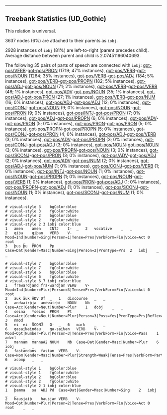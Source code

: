 

--------------------------------------------------------------------------------

## Treebank Statistics (UD_Gothic)

This relation is universal.

3637 nodes (6%) are attached to their parents as `iobj`.

2928 instances of `iobj` (81%) are left-to-right (parent precedes child).
Average distance between parent and child is 2.07451196040693.

The following 35 pairs of parts of speech are connected with `iobj`: [got-pos/VERB]()-[got-pos/PRON]() (1719; 47% instances), [got-pos/VERB]()-[got-pos/NOUN]() (1264; 35% instances), [got-pos/VERB]()-[got-pos/ADJ]() (184; 5% instances), [got-pos/VERB]()-[got-pos/PROPN]() (182; 5% instances), [got-pos/ADJ]()-[got-pos/NOUN]() (71; 2% instances), [got-pos/VERB]()-[got-pos/VERB]() (46; 1% instances), [got-pos/ADV]()-[got-pos/NOUN]() (35; 1% instances), [got-pos/ADJ]()-[got-pos/PRON]() (27; 1% instances), [got-pos/VERB]()-[got-pos/NUM]() (16; 0% instances), [got-pos/ADJ]()-[got-pos/ADJ]() (12; 0% instances), [got-pos/CONJ]()-[got-pos/NOUN]() (9; 0% instances), [got-pos/NOUN]()-[got-pos/PRON]() (9; 0% instances), [got-pos/INTJ]()-[got-pos/PRON]() (7; 0% instances), [got-pos/ADJ]()-[got-pos/PROPN]() (6; 0% instances), [got-pos/ADV]()-[got-pos/PRON]() (5; 0% instances), [got-pos/PRON]()-[got-pos/PRON]() (5; 0% instances), [got-pos/PROPN]()-[got-pos/PROPN]() (5; 0% instances), [got-pos/CONJ]()-[got-pos/PRON]() (4; 0% instances), [got-pos/ADJ]()-[got-pos/VERB]() (3; 0% instances), [got-pos/ADV]()-[got-pos/PROPN]() (3; 0% instances), [got-pos/CONJ]()-[got-pos/ADJ]() (3; 0% instances), [got-pos/NOUN]()-[got-pos/NOUN]() (3; 0% instances), [got-pos/PROPN]()-[got-pos/NOUN]() (3; 0% instances), [got-pos/SCONJ]()-[got-pos/PRON]() (3; 0% instances), [got-pos/ADV]()-[got-pos/ADJ]() (2; 0% instances), [got-pos/ADV]()-[got-pos/NUM]() (2; 0% instances), [got-pos/ADJ]()-[got-pos/NUM]() (1; 0% instances), [got-pos/CONJ]()-[got-pos/VERB]() (1; 0% instances), [got-pos/INTJ]()-[got-pos/NOUN]() (1; 0% instances), [got-pos/NOUN]()-[got-pos/PROPN]() (1; 0% instances), [got-pos/NOUN]()-[got-pos/VERB]() (1; 0% instances), [got-pos/PRON]()-[got-pos/ADJ]() (1; 0% instances), [got-pos/PROPN]()-[got-pos/ADJ]() (1; 0% instances), [got-pos/SCONJ]()-[got-pos/NOUN]() (1; 0% instances), [got-pos/SCONJ]()-[got-pos/NUM]() (1; 0% instances).


~~~ conllu
# visual-style 3	bgColor:blue
# visual-style 3	fgColor:white
# visual-style 2	bgColor:blue
# visual-style 2	fgColor:white
# visual-style 2 3 iobj	color:blue
1	amen	amen	INTJ	I-	_	2	vocative	_	_
2	qiþa	qiþan	VERB	V-	Mood=Ind|Number=Sing|Person=1|Tense=Pres|VerbForm=Fin|Voice=Act	0	root	_	_
3	þus	þu	PRON	Pp	Case=Dat|Gender=Masc|Number=Sing|Person=2|PronType=Prs	2	iobj	_	_

~~~


~~~ conllu
# visual-style 7	bgColor:blue
# visual-style 7	fgColor:white
# visual-style 6	bgColor:blue
# visual-style 6	fgColor:white
# visual-style 6 7 iobj	color:blue
1	frawardjand	fra-wardjan	VERB	V-	Mood=Ind|Number=Plur|Person=3|Tense=Pres|VerbForm=Fin|Voice=Act	0	root	_	_
2	auk	auk	ADV	Df	_	1	discourse	_	_
3	andwairþja	andwairþi	NOUN	Nb	Case=Acc|Gender=Neut|Number=Plur	1	dobj	_	_
4	seina	*seins	PRON	Pt	Case=Acc|Gender=Neut|Number=Plur|Person=3|Poss=Yes|PronType=Prs|Reflex=Yes	3	nmod	_	_
5	ei	ei	SCONJ	G-	_	6	mark	_	_
6	gasaiƕaindau	ga-saiƕan	VERB	V-	Mood=Opt|Number=Plur|Person=3|Tense=Pres|VerbForm=Fin|Voice=Pass	1	advcl	_	_
7	mannam	manna#2	NOUN	Nb	Case=Dat|Gender=Masc|Number=Plur	6	iobj	_	_
8	fastandans	fastan	VERB	V-	Case=Nom|Gender=Masc|Number=Plur|Strength=Weak|Tense=Pres|VerbForm=Part|Voice=Act	6	xcomp	_	_

~~~


~~~ conllu
# visual-style 1	bgColor:blue
# visual-style 1	fgColor:white
# visual-style 2	bgColor:blue
# visual-style 2	fgColor:white
# visual-style 2 1 iobj	color:blue
1	þamma	sa	ADJ	Pd	Case=Dat|Gender=Masc|Number=Sing	2	iobj	_	_
2	hausjaiþ	hausjan	VERB	V-	Mood=Opt|Number=Plur|Person=2|Tense=Pres|VerbForm=Fin|Voice=Act	0	root	_	_

~~~


